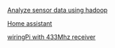 [Analyze sensor data using hadoop](http://stackoverflow.com/questions/31836668/how-to-send-store-and-analyze-sensor-data-using-hadoop)

[Home assistant](https://home-assistant.io/)

[wiringPi with 433Mhz receiver](http://www.homautomation.org/2013/10/09/how-to-control-di-o-devices-with-a-raspberry/)


